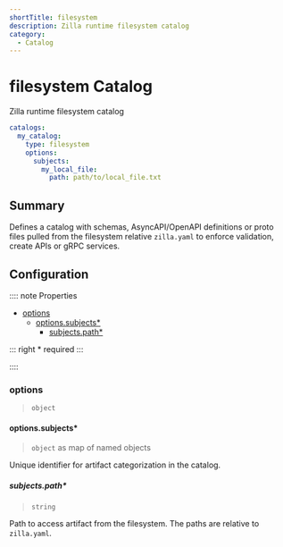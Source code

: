 ```yaml
---
shortTitle: filesystem
description: Zilla runtime filesystem catalog
category:
  - Catalog
---
```


# filesystem Catalog

Zilla runtime filesystem catalog

```yaml {2}
catalogs:
  my_catalog:
    type: filesystem
    options:
      subjects:
        my_local_file:
          path: path/to/local_file.txt
```

## Summary

Defines a catalog with schemas, AsyncAPI/OpenAPI definitions or proto files pulled from the filesystem relative `zilla.yaml` to enforce validation, create APIs or gRPC services.

## Configuration

:::: note Properties

- [options](#options)
  - [options.subjects\*](#options-subjects)
    - [subjects.path\*](#subjects-path)

::: right
\* required
:::

::::

### options

> `object`

#### options.subjects\*

> `object` as map of named objects

Unique identifier for artifact categorization in the catalog.

##### subjects.path\*

> `string`

Path to access artifact from the filesystem. The paths are relative to `zilla.yaml`.
